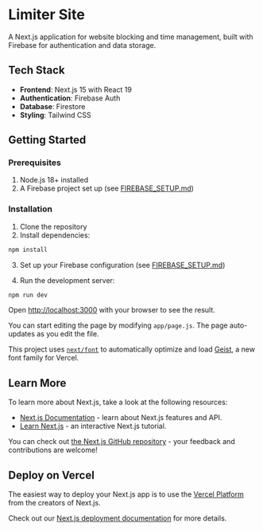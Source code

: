# Limiter Site

A Next.js application for website blocking and time management, built with Firebase for authentication and data storage.

## Tech Stack

- **Frontend**: Next.js 15 with React 19
- **Authentication**: Firebase Auth
- **Database**: Firestore
- **Styling**: Tailwind CSS

## Getting Started

### Prerequisites

1. Node.js 18+ installed
2. A Firebase project set up (see [FIREBASE_SETUP.md](FIREBASE_SETUP.md))

### Installation

1. Clone the repository
2. Install dependencies:

```bash
npm install
```

3. Set up your Firebase configuration (see [FIREBASE_SETUP.md](FIREBASE_SETUP.md))

4. Run the development server:

```bash
npm run dev
```

Open [http://localhost:3000](http://localhost:3000) with your browser to see the result.

You can start editing the page by modifying `app/page.js`. The page auto-updates as you edit the file.

This project uses [`next/font`](https://nextjs.org/docs/app/building-your-application/optimizing/fonts) to automatically optimize and load [Geist](https://vercel.com/font), a new font family for Vercel.

## Learn More

To learn more about Next.js, take a look at the following resources:

- [Next.js Documentation](https://nextjs.org/docs) - learn about Next.js features and API.
- [Learn Next.js](https://nextjs.org/learn) - an interactive Next.js tutorial.

You can check out [the Next.js GitHub repository](https://github.com/vercel/next.js) - your feedback and contributions are welcome!

## Deploy on Vercel

The easiest way to deploy your Next.js app is to use the [Vercel Platform](https://vercel.com/new?utm_medium=default-template&filter=next.js&utm_source=create-next-app&utm_campaign=create-next-app-readme) from the creators of Next.js.

Check out our [Next.js deployment documentation](https://nextjs.org/docs/app/building-your-application/deploying) for more details.
